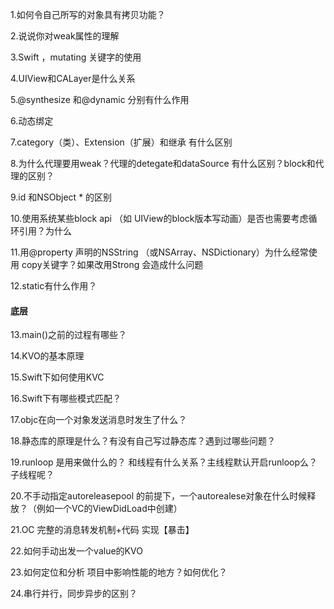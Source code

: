 1.如何令自己所写的对象具有拷贝功能？

2.说说你对weak属性的理解

3.Swift ，mutating 关键字的使用

4.UIView和CALayer是什么关系

5.@synthesize 和@dynamic 分别有什么作用

6.动态绑定

7.category（类）、Extension（扩展）和继承 有什么区别

8.为什么代理要用weak？代理的detegate和dataSource 有什么区别？block和代理的区别？

9.id 和NSObject *  的区别

10.使用系统某些block api （如 UIView的block版本写动画）是否也需要考虑循环引用？为什么

11.用@property 声明的NSString （或NSArray、NSDictionary）为什么经常使用 copy关键字？如果改用Strong 会造成什么问题

12.static有什么作用？



#### 底层

13.main()之前的过程有哪些？

14.KVO的基本原理

15.Swift下如何使用KVC

16.Swift下有哪些模式匹配？

17.objc在向一个对象发送消息时发生了什么？

18.静态库的原理是什么？有没有自己写过静态库？遇到过哪些问题？

19.runloop 是用来做什么的？ 和线程有什么关系？主线程默认开启runloop么？子线程呢？

20.不手动指定autoreleasepool 的前提下，一个autorealese对象在什么时候释放？（例如一个VC的ViewDidLoad中创建）

21.OC 完整的消息转发机制+代码 实现【暴击】

22.如何手动出发一个value的KVO

23.如何定位和分析 项目中影响性能的地方？如何优化？

24.串行并行，同步异步的区别？

